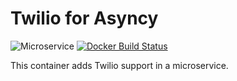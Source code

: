 # Twilio for Asyncy

![Microservice](https://img.shields.io/badge/microservice-ready-brightgreen.svg?style=for-the-badge)
[![Docker Build Status](https://img.shields.io/docker/build/microservice/twilio.svg?style=for-the-badge)](https://hub.docker.com/r/microservice/twilio/)

This container adds Twilio support in a microservice.
